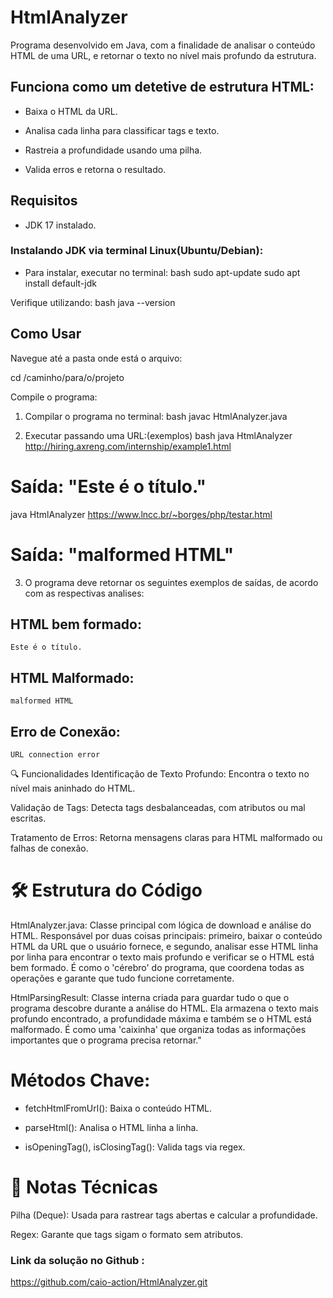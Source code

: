 # HtmlAnalyzer

Programa desenvolvido em Java, com a finalidade de analisar o conteúdo HTML de uma URL, e retornar o texto no nível mais profundo da estrutura.

## Funciona como um detetive de estrutura HTML:

- Baixa o HTML da URL.

- Analisa cada linha para classificar tags e texto.

- Rastreia a profundidade usando uma pilha.

- Valida erros e retorna o resultado.


## Requisitos

- JDK 17 instalado.

### Instalando JDK via terminal Linux(Ubuntu/Debian):
- Para instalar, executar no terminal:
bash
    sudo apt-update
    sudo apt install default-jdk

Verifique utilizando: 
bash
    java --version


## Como Usar

Navegue até a pasta onde está o arquivo:

cd /caminho/para/o/projeto

Compile o programa:
1. Compilar o programa no terminal:
bash
   javac HtmlAnalyzer.java

2. Executar passando uma URL:(exemplos)
bash
   java HtmlAnalyzer http://hiring.axreng.com/internship/example1.html
# Saída: "Este é o título."

java HtmlAnalyzer https://www.lncc.br/~borges/php/testar.html
# Saída: "malformed HTML"

3. O programa deve retornar os seguintes exemplos de saídas, de acordo com as respectivas analises:

## HTML bem formado:
    Este é o título.

## HTML Malformado:
    malformed HTML

## Erro de Conexão:
    URL connection error

🔍 Funcionalidades
Identificação de Texto Profundo: Encontra o texto no nível mais aninhado do HTML.

Validação de Tags: Detecta tags desbalanceadas, com atributos ou mal escritas.

Tratamento de Erros: Retorna mensagens claras para HTML malformado ou falhas de conexão.

# 🛠️ Estrutura do Código
HtmlAnalyzer.java: Classe principal com lógica de download e análise do HTML.
Responsável por duas coisas principais: primeiro, baixar o conteúdo HTML da URL que o usuário fornece, e segundo, analisar esse HTML linha por linha para encontrar o texto mais profundo e verificar se o HTML está bem formado. É como o 'cérebro' do programa, que coordena todas as operações e garante que tudo funcione corretamente.

HtmlParsingResult: Classe interna criada para guardar tudo o que o programa descobre durante a análise do HTML. Ela armazena o texto mais profundo encontrado, a profundidade máxima e também se o HTML está malformado. É como uma 'caixinha' que organiza todas as informações importantes que o programa precisa retornar."

# Métodos Chave:

- fetchHtmlFromUrl(): Baixa o conteúdo HTML.

- parseHtml(): Analisa o HTML linha a linha.

- isOpeningTag(), isClosingTag(): Valida tags via regex.

# 📝 Notas Técnicas
Pilha (Deque): Usada para rastrear tags abertas e calcular a profundidade.

Regex: Garante que tags sigam o formato <tag> sem atributos.


### Link da solução no Github : 
https://github.com/caio-action/HtmlAnalyzer.git
